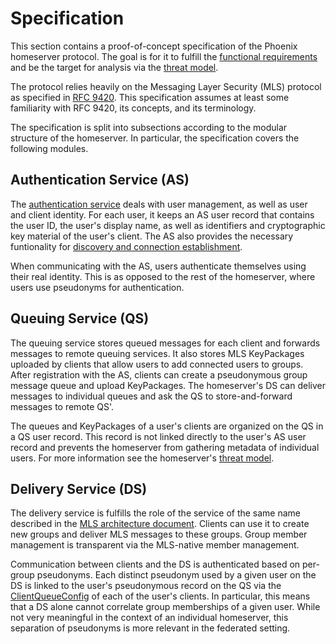 # Specification

This section contains a proof-of-concept specification of the Phoenix homeserver protocol. The goal is for it to fulfill the [functional requirements](./functional_requirements.md) and be the target for analysis via the [threat model](./threat_model.md). 

The protocol relies heavily on the Messaging Layer Security (MLS) protocol as specified in [RFC 9420](https://www.rfc-editor.org/rfc/rfc9420.html). This specification assumes at least some familiarity with RFC 9420, its concepts, and its terminology.

The specification is split into subsections according to the modular structure of the homeserver. In particular, the specification covers the following modules.

## Authentication Service (AS)

The [authentication service](spec/authentication_service.md) deals with user management, as well as user and client identity. For each user, it keeps an AS user record that contains the user ID, the user's display name, as well as identifiers and cryptographic key material of the user's client. The AS also provides the necessary funtionality for [discovery and connection establishment](spec/authentication_service/connection_establishment.md).

When communicating with the AS, users authenticate themselves using their real identity. This is as opposed to the rest of the homeserver, where users use pseudonyms for authentication.

## Queuing Service (QS)

The queuing service stores queued messages for each client and forwards messages to remote queuing services. It also stores MLS KeyPackages uploaded by clients that allow users to add connected users to groups. After registration with the AS, clients can create a pseudonymous group message queue and upload KeyPackages. The homeserver's DS can deliver messages to individual queues and ask the QS to store-and-forward messages to remote QS'.

The queues and KeyPackages of a user's clients are organized on the QS in a QS user record. This record is not linked directly to the user's AS user record and prevents the homeserver from gathering metadata of individual users. For more information see the homeserver's [threat model](threat_model.md).

## Delivery Service (DS)

The delivery service is fulfills the role of the service of the same name described in the [MLS architecture document](https://www.ietf.org/id/draft-ietf-mls-architecture-08.html#section-4.3). Clients can use it to create new groups and deliver MLS messages to these groups. Group member management is transparent via the MLS-native member management.

Communication between clients and the DS is authenticated based on per-group pseudonyms. Each distinct pseudonym used by a given user on the DS is linked to the user's pseudonymous record on the QS via the [ClientQueueConfig](spec/glossary.md#sealed-queue-config) of each of the user's clients. In particular, this means that a DS alone cannot correlate group memberships of a given user. While not very meaningful in the context of an individual homeserver, this separation of pseudonyms is more relevant in the federated setting.
